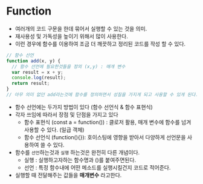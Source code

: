 # Function

- 여러개의 코드 구문을 한데 묶어서 실행할 수 있는 것을 의미.
- 재사용성 및 가독성을 높이기 위해서 많이 사용한다.
- 이런 경우에 함수를 이용하여 조금 더 깨끗하고 정리된 코드를 작성 할 수 있다.

```javascript
// 함수 선언
function add(x, y) {
  // 함수 선언에 필요한것들을 정의 (x,y) : 매개 변수
  var result = x + y;
  console.log(result);
  return result;
}
// 아무 의미 없던 add라는것에 함수를 정의하면서 성질을 가지게 되고 사용할 수 있게 된다.
```

- 함수 선언에는 두가지 방법이 있다 (함수 선언식 & 함수 표현식)
- 각자 쓰임에 따라서 장점 및 단점을 가지고 있다
  - 함수 표현식 (const a = function()) : 클로저 활용, 매개 변수에 함수를 넘겨 사용할 수 있다. (일급 객체)
  - 함수 선언식 (function(){}): 호이스팅에 영향을 받아서 다양하게 선언문을 사용하여 쓸 수 있다.
- 함수를 `선언`하는것과 `실행` 하는것은 완전히 다른 개념이다.
  - 실행 : 실행하고자하는 함수명과 ()를 붙여주면된다.
  - 선언 : 특정 함수내에 어떤 메소드를 실행시킬건지 코드로 적어준다.
- 실행할 때 전달해주는 값들을 **매개변수** 라고한다.
